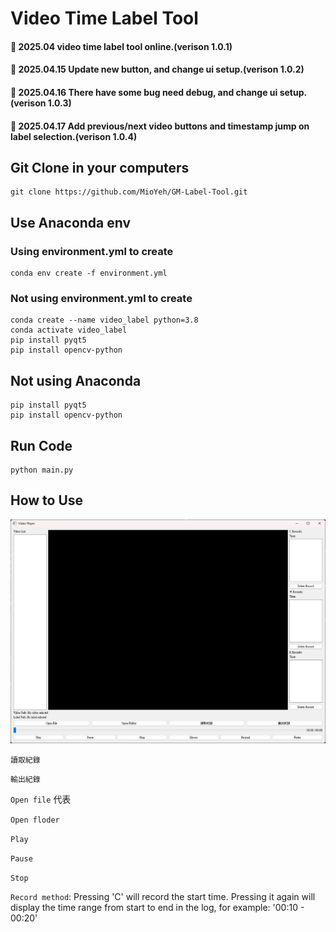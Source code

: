 # Video Time Label Tool

#### 🎉 2025.04 video time label tool online.(verison 1.0.1)
#### 🎉 2025.04.15 Update new button, and change ui setup.(verison 1.0.2)
#### 🎉 2025.04.16 There have some bug need debug, and change ui setup.(verison 1.0.3)
#### 🎉 2025.04.17 Add previous/next video buttons and timestamp jump on label selection.(verison 1.0.4)

## Git Clone in your computers
```
git clone https://github.com/MioYeh/GM-Label-Tool.git
```
## Use Anaconda env
### Using environment.yml to create
```
conda env create -f environment.yml
```
### Not using environment.yml to create
```
conda create --name video_label python=3.8
conda activate video_label
pip install pyqt5
pip install opencv-python
```

## Not using Anaconda
```
pip install pyqt5
pip install opencv-python
```


## Run Code
```
python main.py
```

## How to Use
![image](https://github.com/MioYeh/GM-Label-Tool/blob/main/ui(1.0.3).png)

`讀取紀錄`

`輸出紀錄`

`Open file` 代表

`Open floder` 

`Play`

`Pause`

`Stop`

`Record method`: Pressing 'C' will record the start time. Pressing it again will display the time range from start to end in the log, for example: '00:10 - 00:20'
